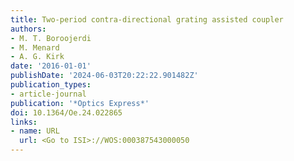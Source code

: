 ```yaml
---
title: Two-period contra-directional grating assisted coupler
authors:
- M. T. Boroojerdi
- M. Menard
- A. G. Kirk
date: '2016-01-01'
publishDate: '2024-06-03T20:22:22.901482Z'
publication_types:
- article-journal
publication: '*Optics Express*'
doi: 10.1364/Oe.24.022865
links:
- name: URL
  url: <Go to ISI>://WOS:000387543000050
---
```

